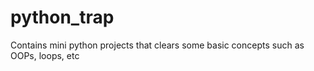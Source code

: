 # python_trap
Contains mini python projects that clears some basic concepts such as OOPs, loops, etc
